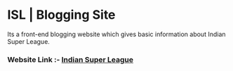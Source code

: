 # ISL | Blogging Site

Its a front-end blogging website which gives basic information about Indian Super League.

<h3>Website Link :- <a href="https://AbhishekJaswal2001.github.io/ISL-Blogging-Site/source/new.html">Indian Super League</a>
